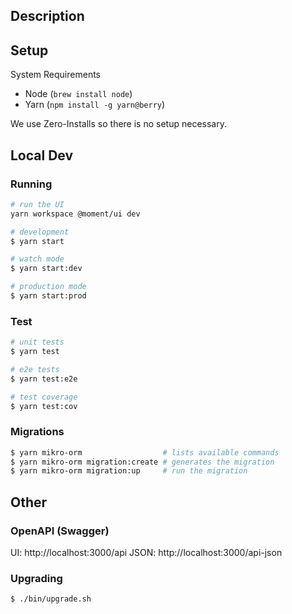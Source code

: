 ## Description

## Setup

System Requirements
- Node (`brew install node`)
- Yarn (`npm install -g yarn@berry`)

We use Zero-Installs so there is no setup necessary.


## Local Dev

### Running

```bash
# run the UI
yarn workspace @moment/ui dev

# development
$ yarn start

# watch mode
$ yarn start:dev

# production mode
$ yarn start:prod
```

### Test

```bash
# unit tests
$ yarn test

# e2e tests
$ yarn test:e2e

# test coverage
$ yarn test:cov
```

### Migrations

```bash
$ yarn mikro-orm                  # lists available commands
$ yarn mikro-orm migration:create # generates the migration
$ yarn mikro-orm migration:up     # run the migration
```


## Other

### OpenAPI (Swagger)

UI: http://localhost:3000/api
JSON: http://localhost:3000/api-json

### Upgrading

```bash
$ ./bin/upgrade.sh
```
